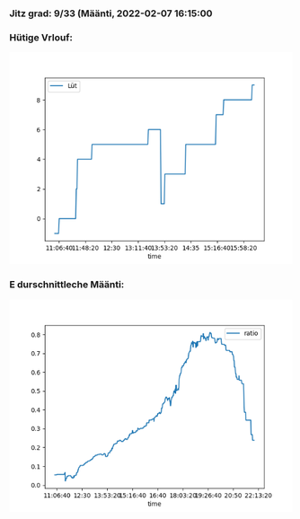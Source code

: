 ### Jitz grad: 9/33 (Määnti, 2022-02-07 16:15:00

### Hütige Vrlouf:
![Graph](Today.png)

### E durschnittleche Määnti:
![Graph](Määnti.png)